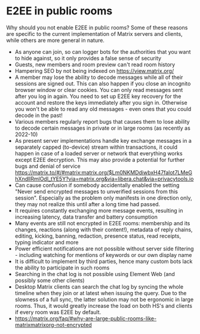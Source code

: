 # E2EE in public rooms

Why should you not enable E2EE in public rooms? Some of these reasons are specific to the current implementation of Matrix servers and clients, while others are more general in nature.

* As anyone can join, so can logger bots for the authorities that you want to hide against, so it only provides a false sense of security
* Guests, new members and room preview can't read room history
* Hampering SEO by not being indexed on https://view.matrix.org/
* A member may lose the ability to decode messages while all of their sessions are signed out. This can also happen if you close an incognito browser window or clear cookies. You can only read messages sent after you log in again. You need to set up E2EE key recovery for the account and restore the keys immediately after you sign in. Otherwise you won't be able to read any old messages - even ones that you could decode in the past!
* Various members regularly report bugs that causes them to lose ability to decode certain messages in private or in large rooms (as recently as 2022-10)
* As present server implementations handle key exchange messages in a separately capped (to-device) stream within transactions, it could happen in case of a loaded server or network that everything works except E2EE decryption. This may also provide a potential for further bugs and denial of service https://matrix.to/#/#matrix:matrix.org/$Lm0NKMDdiwbxH47falot7LMeGhXndllRmlOdI_tYE5Y?via=matrix.org&via=libera.chat&via=privacytools.io
* Can cause confusion if somebody accidentally enabled the setting "Never send encrypted messages to unverified sessions from this session". Especially as the problem only manifests in one direction only, they may not realize this until after a long time had passed.
* It requires constantly exchanging more message events, resulting in increasing latency, data transfer and battery consumption
* Many events are still not encrypted in E2EE rooms: membership and its changes, reactions (along with their content!), metadata of reply chains, editing, kicking, banning, redaction, presence status, read receipts, typing indicator and more
* Power efficient notifications are not possible without server side filtering - including watching for mentions of keywords or our own display name
* It is difficult to implement by third parties, hence many custom bots lack the ability to participate in such rooms
* Searching in the chat log is not possible using Element Web (and possibly some other clients)
* Desktop Matrix clients can search the chat log by syncing the whole timeline when they join or at latest when issuing the query. Due to the slowness of a full sync, the latter solution may not be ergonomic in large rooms. Thus, it would greatly increase the load on both HS's and clients if every room was E2EE by default.
* https://matrix.org/faq/#why-are-large-public-rooms-like-matrixmatrixorg-not-encrypted
